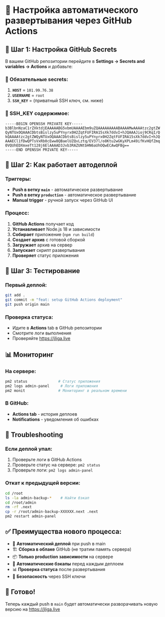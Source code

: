 # 🚀 Настройка автоматического развертывания через GitHub Actions

## 📝 Шаг 1: Настройка GitHub Secrets

В вашем GitHub репозитории перейдите в **Settings → Secrets and variables → Actions** и добавьте:

### 🔑 Обязательные secrets:

1. **`HOST`** = `101.99.76.38`
2. **`USERNAME`** = `root`
3. **`SSH_KEY`** = (приватный SSH ключ, см. ниже)

### 🔐 SSH_KEY содержимое:
```
-----BEGIN OPENSSH PRIVATE KEY-----
b3BlbnNzaC1rZXktdjEAAAAABG5vbmUAAAAEbm9uZQAAAAAAAAABAAAAMwAAAAtzc2gtZW
QyNTUxOQAAACDbtsBislzy5uPYnyrx0H2ZqtFUFIRA15sXk7ddvI+hJQAAAJioj9CRqI/Q
kQAAAAtzc2gtZWQyNTUxOQAAACDbtsBislzy5uPYnyrx0H2ZqtFUFIRA15sXk7ddvI+hJQ
AAAECl1fDwQPTsVxRb0cEww8QBaelUZQvLztq/EV37l/o8Ktu2wGKyXPLm49ifKvHQfZmq
0VQUhEDXmxeTt128j6ElAAAAD3Jvb3RAZUNtbHN6aUhOQwECAwQFBg==
-----END OPENSSH PRIVATE KEY-----
```

## 🔄 Шаг 2: Как работает автодеплой

### Триггеры:
- **Push в ветку `main`** - автоматическое развертывание
- **Push в ветку `production`** - автоматическое развертывание  
- **Manual trigger** - ручной запуск через GitHub UI

### Процесс:
1. **GitHub Actions** получает код
2. **Устанавливает** Node.js 18 и зависимости
3. **Собирает** приложение (`npm run build`)
4. **Создает архив** с готовой сборкой
5. **Загружает** архив на сервер
6. **Запускает** скрипт развертывания
7. **Проверяет** статус приложения

## 🎯 Шаг 3: Тестирование

### Первый деплой:
```bash
git add .
git commit -m "feat: setup GitHub Actions deployment"
git push origin main
```

### Проверка статуса:
- Идите в **Actions** tab в GitHub репозитории
- Смотрите логи выполнения
- Проверяйте https://jliga.live

## 📊 Мониторинг

### На сервере:
```bash
pm2 status              # Статус приложения
pm2 logs admin-panel     # Логи приложения
pm2 monit               # Мониторинг в реальном времени
```

### В GitHub:
- **Actions tab** - история деплоев
- **Notifications** - уведомления об ошибках

## 🔧 Troubleshooting

### Если деплой упал:
1. Проверьте логи в GitHub Actions
2. Проверьте статус на сервере: `pm2 status`
3. Проверьте логи: `pm2 logs admin-panel`

### Откат к предыдущей версии:
```bash
cd /root
ls -la admin-backup-*    # Найти бэкап
cd /root/admin
rm -rf .next
cp -r /root/admin-backup-XXXXXX.next .next
pm2 restart admin-panel
```

## ✅ Преимущества нового процесса:

- 🚀 **Автоматический деплой** при push в main
- 🏗️ **Сборка в облаке** GitHub (не тратим память сервера)
- 📦 **Только production зависимости** на сервере
- 🔄 **Автоматические бэкапы** перед каждым деплоем
- 📊 **Проверка статуса** после развертывания
- 🔐 **Безопасность** через SSH ключи

## 🎉 Готово!

Теперь каждый push в `main` будет автоматически разворачивать новую версию на https://jliga.live
